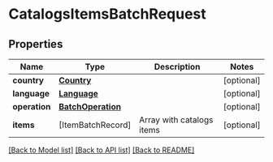 # CatalogsItemsBatchRequest

## Properties
Name | Type | Description | Notes
------------ | ------------- | ------------- | -------------
**country** | [**Country**](Country.md) |  | [optional] 
**language** | [**Language**](Language.md) |  | [optional] 
**operation** | [**BatchOperation**](BatchOperation.md) |  | [optional] 
**items** | [ItemBatchRecord] | Array with catalogs items | [optional] 

[[Back to Model list]](../README.md#documentation-for-models) [[Back to API list]](../README.md#documentation-for-api-endpoints) [[Back to README]](../README.md)


